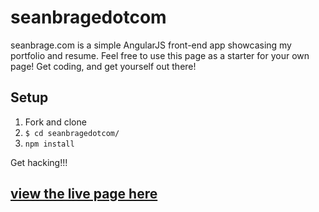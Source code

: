 # seanbragedotcom

seanbrage.com is a simple AngularJS front-end app showcasing my portfolio and resume. Feel free to use this page as a starter for your own page! Get coding, and get yourself out there!

## Setup

1. Fork and clone
2. ```$ cd seanbragedotcom/```
3. ```npm install```

Get hacking!!!

## [view the live page here](https://seanbrage.com)
